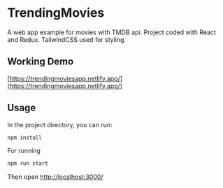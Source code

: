 # TrendingMovies

A web app example for movies with TMDB api.
Project coded with React and Redux.
TailwindCSS used for styling.

## Working Demo

[https://trendingmoviesapp.netlify.app/](https://trendingmoviesapp.netlify.app/)


## Usage

In the project directory, you can run:

```javascript
npm install
```
For running
```javascript
npm run start
```
Then open [http://localhost:3000/](http://localhost:3000/)
